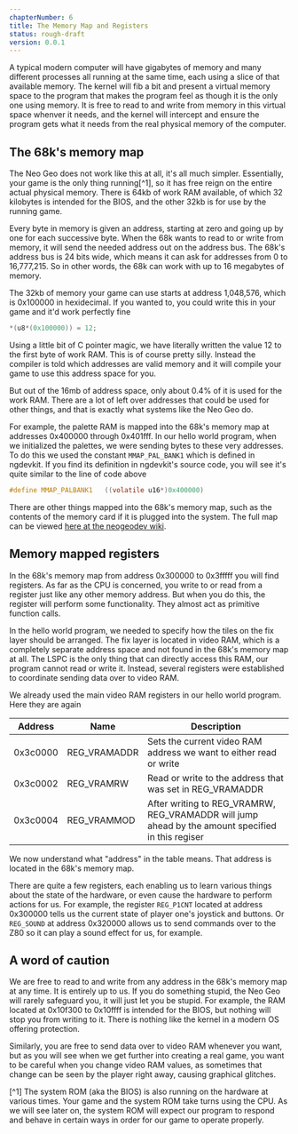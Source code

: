 ```yaml
---
chapterNumber: 6
title: The Memory Map and Registers
status: rough-draft
version: 0.0.1
---
```


A typical modern computer will have gigabytes of memory and many different processes all running at the same time, each using a slice of that available memory. The kernel will fib a bit and present a virtual memory space to the program that makes the program feel as though it is the only one using memory. It is free to read to and write from memory in this virtual space whenver it needs, and the kernel will intercept and ensure the program gets what it needs from the real physical memory of the computer.

## The 68k's memory map

The Neo Geo does not work like this at all, it's all much simpler. Essentially, your game is the only thing running[^1], so it has free reign on the entire actual physical memory. There is 64kb of work RAM available, of which 32 kilobytes is intended for the BIOS, and the other 32kb is for use by the running game.

Every byte in memory is given an address, starting at zero and going up by one for each successive byte. When the 68k wants to read to or write from memory, it will send the needed address out on the address bus. The 68k's address bus is 24 bits wide, which means it can ask for addresses from 0 to 16,777,215. So in other words, the 68k can work with up to 16 megabytes of memory.

The 32kb of memory your game can use starts at address 1,048,576, which is 0x100000 in hexidecimal. If you wanted to, you could write this in your game and it'd work perfectly fine

```C
*(u8*(0x100000)) = 12;
```

Using a little bit of C pointer magic, we have literally written the value 12 to the first byte of work RAM. This is of course pretty silly. Instead the compiler is told which addresses are valid memory and it will compile your game to use this address space for you.

But out of the 16mb of address space, only about 0.4% of it is used for the work RAM. There are a lot of left over addresses that could be used for other things, and that is exactly what systems like the Neo Geo do.

For example, the palette RAM is mapped into the 68k's memory map at addresses 0x400000 through 0x401fff. In our hello world program, when we initialized the palettes, we were sending bytes to these very addresses. To do this we used the constant `MMAP_PAL_BANK1` which is defined in ngdevkit. If you find its definition in ngdevkit's source code, you will see it's quite similar to the line of code above

```C
#define MMAP_PALBANK1	((volatile u16*)0x400000)
```

There are other things mapped into the 68k's memory map, such as the contents of the memory card if it is plugged into the system. The full map can be viewed [here at the neogeodev wiki](https://wiki.neogeodev.org/index.php?title=68k_memory_map).

## Memory mapped registers

In the 68k's memory map from address 0x300000 to 0x3fffff you will find registers. As far as the CPU is concerned, you write to or read from a register just like any other memory address. But when you do this, the register will perform some functionality. They almost act as primitive function calls.

In the hello world program, we needed to specify how the tiles on the fix layer should be arranged. The fix layer is located in video RAM, which is a completely separate address space and not found in the 68k's memory map at all. The LSPC is the only thing that can directly access this RAM, our program cannot read or write it. Instead, several registers were established to coordinate sending data over to video RAM.

We already used the main video RAM registers in our hello world program. Here they are again

| Address  | Name         | Description                                                                                       |
| -------- | ------------ | ------------------------------------------------------------------------------------------------- |
| 0x3c0000 | REG_VRAMADDR | Sets the current video RAM address we want to either read or write                                |
| 0x3c0002 | REG_VRAMRW   | Read or write to the address that was set in REG_VRAMADDR                                         |
| 0x3c0004 | REG_VRAMMOD  | After writing to REG_VRAMRW, REG_VRAMADDR will jump ahead by the amount specified in this regiser |

We now understand what "address" in the table means. That address is located in the 68k's memory map.

There are quite a few registers, each enabling us to learn various things about the state of the hardware, or even cause the hardware to perform actions for us. For example, the register `REG_P1CNT` located at address 0x300000 tells us the current state of player one's joystick and buttons. Or `REG_SOUND` at address 0x320000 allows us to send commands over to the Z80 so it can play a sound effect for us, for example.

## A word of caution

We are free to read to and write from any address in the 68k's memory map at any time. It is entirely up to us. If you do something stupid, the Neo Geo will rarely safeguard you, it will just let you be stupid. For example, the RAM located at 0x10f300 to 0x10ffff is intended for the BIOS, but nothing will stop you from writing to it. There is nothing like the kernel in a modern OS offering protection.

Similarly, you are free to send data over to video RAM whenever you want, but as you will see when we get further into creating a real game, you want to be careful when you change video RAM values, as sometimes that change can be seen by the player right away, causing graphical glitches.

[^1] The system ROM (aka the BIOS) is also running on the hardware at various times. Your game and the system ROM take turns using the CPU. As we will see later on, the system ROM will expect our program to respond and behave in certain ways in order for our game to operate properly.
